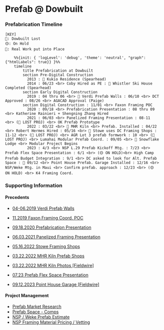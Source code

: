 # Prefab @ Dowbuilt



### Prefabrication Timeline

```
[KEY]
🔴: Dowbuilt Lost
🟡: On Hold
💎: Real Work put into Place
```

```mermaid
    %%{init: { 'logLevel': 'debug', 'theme': 'neutral', "graph": {"htmlLabels": true}} }%%
    timeline
        title Prefabrication at Dowbuilt
        section Pre-Digital Construction
          2013 : 💎 Kukio Residence (Spearhead)
          2014 : 06/23 <br> Coby Hired as PE : 💎 Whistler Ski House Completed (Spearhead)
        section Early Digital Construction
          2019 : 04 thru 06 <br> 💎 Verdi Prefab Walls : 06/10 <br> DCT Approved : 08/26 <br> AGACAD Approval (Paige)
        section Digital Construction : 11/01 <br> Faxon Framing POC
          2020 : 09/18 <br> Prefabrication Presentation : 08 thru 09 <br> Katherine Rainieri + Shengning Zhang Hired
          2021 : 06/03 <br> Panelized Framing Presentation : 08-11 <br> (🔴 LOST PROJ) <br> OK Prefab Prototype
          2022 : 03/22 <br> 💎 MHR Kiln <br> Prefab. Installed : 04/22 <br> Robert Hermes Hired : 05/16 <br> 💎 Stowe uses DC Framing Shops : 11-12 <br> (🔴 LOST PROJ) <br> AGR Lot 3 prefab formwork : 10 <br> (🔴 LOST PROJ) <br> Lumahai Modular Prefab Coord. : 09/05 <br> 💎 Snowflake Lodge <br> Modular Project Begins
          2023 : 4/3 <br> NSP L.29 Prefab Kickoff Mtg. : 7/23 <br> Prefab Flex Space Presentation : 6/1 <br> (🟡 ON HOLD)<br> High Camp Prefab Budget Integration : 9/1 <br> DC asked to look for Alt. Prefab Space : 💎 09/12 <br> Point House Prefab. Garage Installed : 12/16 <br> NSP/Weke Mtg. in Maui <br> Confirm prefab. approach : 12/23 <br> (🟡 ON HOLD) <br> K4 Framing Coord.
```

### Supporting Information

#### Precedents

- [04-06.2019 Verdi Prefab Walls](https://dowbuilt.egnyte.com/fl/yWNxDFkDzz)
- [11.2019 Faxon Framing Coord. POC](https://dowbuilt.egnyte.com/dl/ih88J1ZHg5)

- [09.18.2020 Prefabrication Presentation](https://docs.google.com/presentation/d/e/2PACX-1vSCiGv2cSQZE_HZJTHMKqD6QY7Bdx8pnNXrerADCyaJa7ZPNiaVfUKWhxYN7uW8jFlK0BERANA2c1Wt/pub?start=false&loop=false&delayms=3000)
- [06.03.2021 Panelized Framing Presentation](https://docs.google.com/presentation/d/e/2PACX-1vQJm_MYot9-AIkfohYMoEllTvqrpg-mqz7xhJEazROQm3UL1f5LnB6rio15Ubrk4SJPEhvv3WK6WiGi/pub?start=false&loop=false&delayms=3000)
- [05.16.2022 Stowe Framing Shops](https://dowbuilt.egnyte.com/fl/dSHuSCnoOJ)
- [03.22.2022 MHR Kiln Prefab Shops](https://dowbuilt.egnyte.com/dl/JPJRNWknLz)
- [03.22.2022 MHR Kiln Photos [Fieldwire]](https://app.fieldwire.com/#!/projects/23ad268c-4679-4937-a46c-9778bba9df39/photos?lang=en) 
- [07.23 Prefab Flex Space Presentation](https://docs.google.com/presentation/d/e/2PACX-1vTlTRJgbC-djhnJXEnexEnxZNj2I8S0RA3UAgHeCk6yHVYKId81kfogSByqADG4e_nKyRdd-tRRWMCo/pub?start=false&loop=false&delayms=3000)
- [09.12.2023 Point House Garage [Fieldwire]](https://app.fieldwire.com/#!/projects/fa2fd82b-1766-45b3-ad56-7ee2b1b49e4c/photos?lang=en)

#### Project Management		

- [Prefab Market Research](https://app.smartsheet.com/b/publish?EQBCT=31699345e756493680f8ed3340d139c6)
- [Prefab Space - Comps](https://app.smartsheet.com/b/publish?EQBCT=e6889654a2e04d249e142ab59a9b8afd)
- [NSP / Weke Prefab Estimate](https://app.smartsheet.com/sheets/FfwXhVW6q6wVPpvcQrQ2p5X7PpWhRH5f9H94W821)
- [NSP Framing Material Pricing / Vetting](https://dowbuilt.egnyte.com/fl/mLte0uBAtm)


